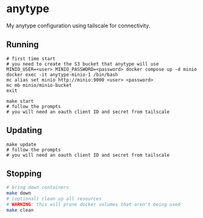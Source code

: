 # anytype
My anytype configuration using tailscale for connectivity.

## Running
```
# first time start
# you need to create the S3 bucket that anytype will use
MINIO_USER=<user> MINIO_PASSWORD=<password> docker compose up -d minio
docker exec -it anytype-minio-1 /bin/bash
mc alias set minio http://minio:9000 <user> <password>
mc mb minio/minio-bucket
exit

make start
# follow the prompts
# you will need an oauth client ID and secret from tailscale
```

## Updating
```
make update
# follow the prompts
# you will need an oauth client ID and secret from tailscale
```

## Stopping
```sh
# bring down containers
make down
# (optional) clean up all resources
# WARNING: this will prune docker volumes that aren't being used
make clean
```
